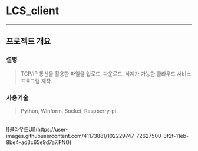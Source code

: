 # LCS_client
---

## **프로젝트 개요**

### **설명**

> TCP/IP 통신을 활용한 파일을 업로드, 다운로드, 삭제가 가능한 클라우드 서비스 프로그램 제작.


### **사용기술**

> Python, Winform, Socket, Raspberry-pi

<br>
![클라우드UI](https://user-images.githubusercontent.com/41173881/102229747-72627500-3f2f-11eb-8be4-ad3c65e9d7a7.PNG)
<br>



